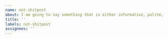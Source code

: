 ```yaml
---
name: not-shitpost
about: I am going to say something that is either informative, polite, funny, or praising Ciro Santilli.
title: ''
labels: not-shitpost
assignees: ''
---
```

